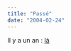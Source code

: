 ```yaml
---
title: "Passé"
date: "2004-02-24"
---
```


Il y a un an : [là](http://julienzamor.free.fr/old2/index.php?selection=montrer&num=1)
